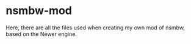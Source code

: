 # nsmbw-mod
Here, there are all the files used when creating my own mod of nsmbw, based on the Newer engine.
